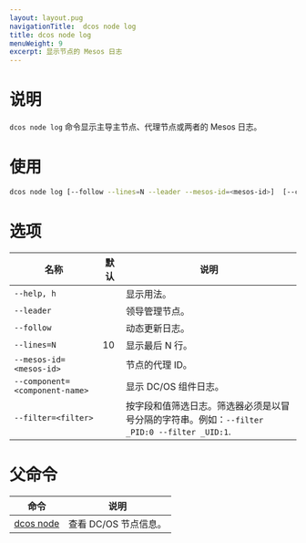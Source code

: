 ```yaml
---
layout: layout.pug
navigationTitle:  dcos node log
title: dcos node log
menuWeight: 9
excerpt: 显示节点的 Mesos 日志
---
```



# 说明
`dcos node log` 命令显示主导主节点、代理节点或两者的 Mesos 日志。

# 使用

```bash
dcos node log [--follow --lines=N --leader --mesos-id=<mesos-id>]  [--component=<component-name> --filter=<filter>...]
```

# 选项

| 名称 | 默认 | 说明 |
|---------|-------------|-------------|
| `--help, h`   |   | 显示用法。 |
| `--leader` |             |  领导管理节点。 |
| `--follow` |             |  动态更新日志。 |
| `--lines=N`   |     10      | 显示最后 N 行。|
| `--mesos-id=<mesos-id>` |             | 节点的代理 ID。 |
| `--component=<component-name>` |    | 显示 DC/OS 组件日志。|
| `--filter=<filter>`  |     | 按字段和值筛选日志。筛选器必须是以冒号分隔的字符串。例如：`--filter _PID:0 --filter _UID:1`.|

# 父命令

| 命令 | 说明 |
|---------|-------------|
| [dcos node](/mesosphere/dcos/cn/1.13/cli/command-reference/dcos-node/) | 查看 DC/OS 节点信息。 |
